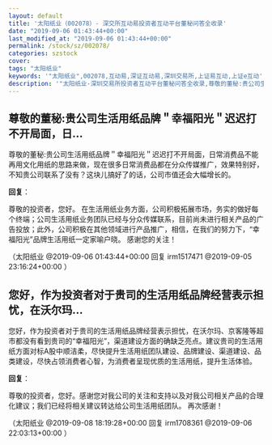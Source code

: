 ```yaml
---
layout: default
title: '太阳纸业（002078）- 深交所互动易投资者互动平台董秘问答全收录'
date: "2019-09-06 01:43:44+00:00"
last_modified_at: "2019-09-06 01:43:44+00:00"
permalink: /stock/sz/002078/
categories: szstock
cover: 
tags: "太阳纸业"
keywords: '"太阳纸业",002078,互动易,深证互动易,深圳交易所,上证易互动,上证e互动'
description: '"太阳纸业-深圳交易所投资者互动平台董秘问答全收录,尊敬的董秘:贵公司生活用纸品牌＂幸福阳光＂迟迟打不开局面，日常消费品不能再用文化用纸的思路来做，现在很多日常消费品都在分众传媒推广，效果特别好，不知贵公司联系了没有？这块儿搞好了的话，公司市值还会大幅增长的。"'
---
```


## 尊敬的董秘:贵公司生活用纸品牌＂幸福阳光＂迟迟打不开局面，日...

尊敬的董秘:贵公司生活用纸品牌＂幸福阳光＂迟迟打不开局面，日常消费品不能再用文化用纸的思路来做，现在很多日常消费品都在分众传媒推广，效果特别好，不知贵公司联系了没有？这块儿搞好了的话，公司市值还会大幅增长的。

**回复**：

尊敬的投资者，您好。
在生活用纸业务方面，公司积极拓展市场，务实的做好每个终端；公司生活用纸业务团队已经与分众传媒联系，目前尚未进行相关产品的广告投放；此外，公司积极在其他领域进行产品推广，相信，在我们的努力下，“幸福阳光”品牌生活用纸一定家喻户晓。
感谢您的关注！ 

（太阳纸业  @2019-09-06 01:43:44+00:00 回复 irm1517471  @2019-09-05 23:16:24+00:00 ）

## 您好，作为投资者对于贵司的生活用纸品牌经营表示担忧，在沃尔玛...

您好，作为投资者对于贵司的生活用纸品牌经营表示担忧，在沃尔玛、京客隆等超市都没有看到贵司的“幸福阳光”，渠道建设方面的确缺乏亮点。建议贵司的生活用纸方面对标A股中顺洁柔，尽快提升生活用纸团队建设、品牌建设、渠道建设、品类建设，尽快占领消费者心智，为消费者呈现优质的生活用纸，提升生活体验。

**回复**：

尊敬的投资者，您好。感谢您对我公司的关注和支持以及对我公司相关产品的合理化建议；我们已经将相关建议转达给公司生活用纸团队。
再次感谢！ 

（太阳纸业  @2019-09-08 18:19:28+00:00 回复 irm1708361  @2019-09-06 22:03:13+00:00 ）

